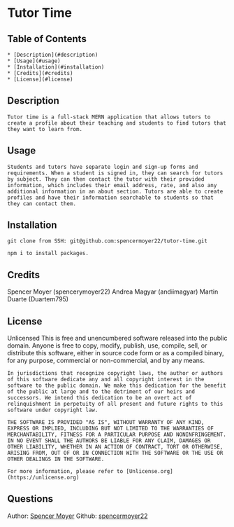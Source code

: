 # Tutor Time
  ## Table of Contents
    * [Description](#description)
    * [Usage](#usage)
    * [Installation](#installation)
    * [Credits](#credits)
    * [License](#license)
    
  ## Description
    Tutor time is a full-stack MERN application that allows tutors to create a profile about their teaching and students to find tutors that they want to learn from.
    
  ## Usage
    Students and tutors have separate login and sign-up forms and requirements. When a student is signed in, they can search for tutors by subject. They can then contact the tutor with their provided information, which includes their email address, rate, and also any additional information in an about section. Tutors are able to create profiles and have their information searchable to students so that they can contact them.
    
  ## Installation
    git clone from SSH: git@github.com:spencermoyer22/tutor-time.git
  
    npm i to install packages.
    
  ## Credits
  Spencer Moyer (spencerymoyer22)
  Andrea Magyar (andiimagyar)
  Martin Duarte (Duartem795)
  
  ## License
  Unlicensed
  This is free and unencumbered software released into the public domain.
    Anyone is free to copy, modify, publish, use, compile, sell, or
    distribute this software, either in source code form or as a compiled
    binary, for any purpose, commercial or non-commercial, and by any
    means.
    
    In jurisdictions that recognize copyright laws, the author or authors
    of this software dedicate any and all copyright interest in the
    software to the public domain. We make this dedication for the benefit
    of the public at large and to the detriment of our heirs and
    successors. We intend this dedication to be an overt act of
    relinquishment in perpetuity of all present and future rights to this
    software under copyright law.
    
    THE SOFTWARE IS PROVIDED "AS IS", WITHOUT WARRANTY OF ANY KIND,
    EXPRESS OR IMPLIED, INCLUDING BUT NOT LIMITED TO THE WARRANTIES OF
    MERCHANTABILITY, FITNESS FOR A PARTICULAR PURPOSE AND NONINFRINGEMENT.
    IN NO EVENT SHALL THE AUTHORS BE LIABLE FOR ANY CLAIM, DAMAGES OR
    OTHER LIABILITY, WHETHER IN AN ACTION OF CONTRACT, TORT OR OTHERWISE,
    ARISING FROM, OUT OF OR IN CONNECTION WITH THE SOFTWARE OR THE USE OR
    OTHER DEALINGS IN THE SOFTWARE.
    
    For more information, please refer to [Unlicense.org](https://unlicense.org)
  ## Questions
  Author: [Spencer Moyer](https://github.com/spencermoyer22)
  Github: [spencermoyer22](https://github.com/spencermoyer22)

